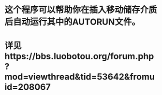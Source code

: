 # 这个程序可以帮助你在插入移动储存介质后自动运行其中的AUTORUN文件。
# 详见https://bbs.luobotou.org/forum.php?mod=viewthread&tid=53642&fromuid=208067
